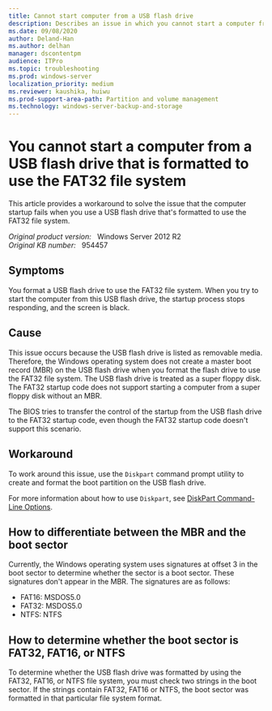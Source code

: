 ```yaml
---
title: Cannot start computer from a USB flash drive
description: Describes an issue in which you cannot start a computer from an external removable USB hard disk that is formatted to use the FAT32 file system. This occurs because the USB drive is treated as a floppy disk. Provides a resolution.
ms.date: 09/08/2020
author: Deland-Han
ms.author: delhan
manager: dscontentpm
audience: ITPro
ms.topic: troubleshooting
ms.prod: windows-server
localization_priority: medium
ms.reviewer: kaushika, huiwu
ms.prod-support-area-path: Partition and volume management
ms.technology: windows-server-backup-and-storage
---
```

# You cannot start a computer from a USB flash drive that is formatted to use the FAT32 file system

This article provides a workaround to solve the issue that the computer startup fails when you use a USB flash drive that's formatted to use the FAT32 file system.

_Original product version:_ &nbsp; Windows Server 2012 R2  
_Original KB number:_ &nbsp; 954457

## Symptoms

You format a USB flash drive to use the FAT32 file system. When you try to start the computer from this USB flash drive, the startup process stops responding, and the screen is black.

## Cause

This issue occurs because the USB flash drive is listed as removable media. Therefore, the Windows operating system does not create a master boot record (MBR) on the USB flash drive when you format the flash drive to use the FAT32 file system. The USB flash drive is treated as a super floppy disk. The FAT32 startup code does not support starting a computer from a super floppy disk without an MBR.

The BIOS tries to transfer the control of the startup from the USB flash drive to the FAT32 startup code, even though the FAT32 startup code doesn't support this scenario.

## Workaround

To work around this issue, use the `Diskpart` command prompt utility to create and format the boot partition on the USB flash drive.

For more information about how to use `Diskpart`, see [DiskPart Command-Line Options](/previous-versions/windows/it-pro/windows-vista/cc766465(v=ws.10)).

## How to differentiate between the MBR and the boot sector

Currently, the Windows operating system uses signatures at offset 3 in the boot sector to determine whether the sector is a boot sector. These signatures don't appear in the MBR. The signatures are as follows:

- FAT16: MSDOS5.0
- FAT32: MSDOS5.0
- NTFS: NTFS

## How to determine whether the boot sector is FAT32, FAT16, or NTFS

To determine whether the USB flash drive was formatted by using the FAT32, FAT16, or NTFS file system, you must check two strings in the boot sector. If the strings contain FAT32, FAT16 or NTFS, the boot sector was formatted in that particular file system format.
